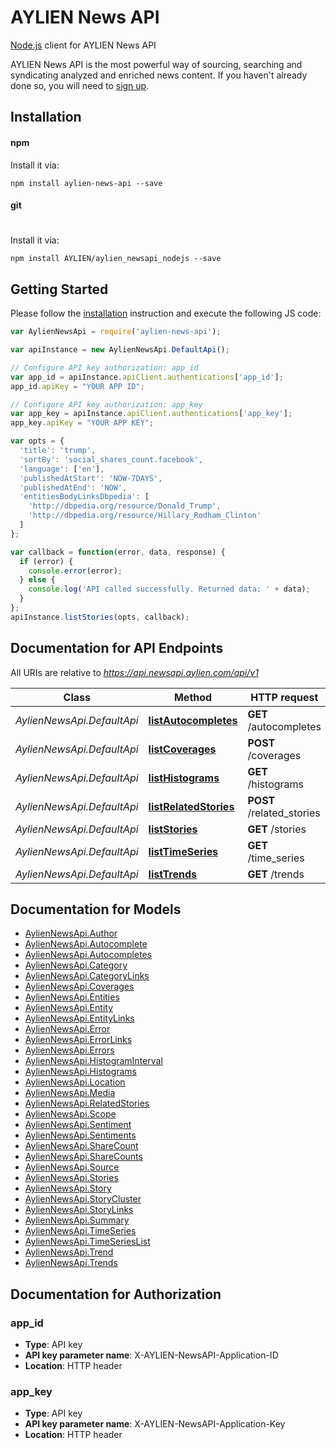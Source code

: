 # AYLIEN News API

[Node.js](https://nodejs.org/en/) client for AYLIEN News API

AYLIEN News API is the most powerful way of sourcing, searching and syndicating analyzed and enriched news content. If you haven't already done so, you will need to [sign up](https://newsapi.aylien.com/signup).


## Installation

#### npm

Install it via:

```shell
npm install aylien-news-api --save
```

#### git
#
Install it via:

```shell
npm install AYLIEN/aylien_newsapi_nodejs --save
```


## Getting Started

Please follow the [installation](#installation) instruction and execute the following JS code:

```javascript
var AylienNewsApi = require('aylien-news-api');

var apiInstance = new AylienNewsApi.DefaultApi();

// Configure API key authorization: app_id
var app_id = apiInstance.apiClient.authentications['app_id'];
app_id.apiKey = "YOUR APP ID";

// Configure API key authorization: app_key
var app_key = apiInstance.apiClient.authentications['app_key'];
app_key.apiKey = "YOUR APP KEY";

var opts = {
  'title': 'trump',
  'sortBy': 'social_shares_count.facebook',
  'language': ['en'],
  'publishedAtStart': 'NOW-7DAYS',
  'publishedAtEnd': 'NOW', 
  'entitiesBodyLinksDbpedia': [
    'http://dbpedia.org/resource/Donald_Trump',
    'http://dbpedia.org/resource/Hillary_Rodham_Clinton'
  ]
};

var callback = function(error, data, response) {
  if (error) {
    console.error(error);
  } else {
    console.log('API called successfully. Returned data: ' + data);
  }
};
apiInstance.listStories(opts, callback);

```

## Documentation for API Endpoints

All URIs are relative to *https://api.newsapi.aylien.com/api/v1*

Class | Method | HTTP request | Description
------------ | ------------- | ------------- | -------------
*AylienNewsApi.DefaultApi* | [**listAutocompletes**](docs/DefaultApi.md#listAutocompletes) | **GET** /autocompletes | List autocompletes
*AylienNewsApi.DefaultApi* | [**listCoverages**](docs/DefaultApi.md#listCoverages) | **POST** /coverages | List coverages
*AylienNewsApi.DefaultApi* | [**listHistograms**](docs/DefaultApi.md#listHistograms) | **GET** /histograms | List histograms
*AylienNewsApi.DefaultApi* | [**listRelatedStories**](docs/DefaultApi.md#listRelatedStories) | **POST** /related_stories | List related stories
*AylienNewsApi.DefaultApi* | [**listStories**](docs/DefaultApi.md#listStories) | **GET** /stories | List Stories
*AylienNewsApi.DefaultApi* | [**listTimeSeries**](docs/DefaultApi.md#listTimeSeries) | **GET** /time_series | List time series
*AylienNewsApi.DefaultApi* | [**listTrends**](docs/DefaultApi.md#listTrends) | **GET** /trends | List trends


## Documentation for Models

 - [AylienNewsApi.Author](docs/Author.md)
 - [AylienNewsApi.Autocomplete](docs/Autocomplete.md)
 - [AylienNewsApi.Autocompletes](docs/Autocompletes.md)
 - [AylienNewsApi.Category](docs/Category.md)
 - [AylienNewsApi.CategoryLinks](docs/CategoryLinks.md)
 - [AylienNewsApi.Coverages](docs/Coverages.md)
 - [AylienNewsApi.Entities](docs/Entities.md)
 - [AylienNewsApi.Entity](docs/Entity.md)
 - [AylienNewsApi.EntityLinks](docs/EntityLinks.md)
 - [AylienNewsApi.Error](docs/Error.md)
 - [AylienNewsApi.ErrorLinks](docs/ErrorLinks.md)
 - [AylienNewsApi.Errors](docs/Errors.md)
 - [AylienNewsApi.HistogramInterval](docs/HistogramInterval.md)
 - [AylienNewsApi.Histograms](docs/Histograms.md)
 - [AylienNewsApi.Location](docs/Location.md)
 - [AylienNewsApi.Media](docs/Media.md)
 - [AylienNewsApi.RelatedStories](docs/RelatedStories.md)
 - [AylienNewsApi.Scope](docs/Scope.md)
 - [AylienNewsApi.Sentiment](docs/Sentiment.md)
 - [AylienNewsApi.Sentiments](docs/Sentiments.md)
 - [AylienNewsApi.ShareCount](docs/ShareCount.md)
 - [AylienNewsApi.ShareCounts](docs/ShareCounts.md)
 - [AylienNewsApi.Source](docs/Source.md)
 - [AylienNewsApi.Stories](docs/Stories.md)
 - [AylienNewsApi.Story](docs/Story.md)
 - [AylienNewsApi.StoryCluster](docs/StoryCluster.md)
 - [AylienNewsApi.StoryLinks](docs/StoryLinks.md)
 - [AylienNewsApi.Summary](docs/Summary.md)
 - [AylienNewsApi.TimeSeries](docs/TimeSeries.md)
 - [AylienNewsApi.TimeSeriesList](docs/TimeSeriesList.md)
 - [AylienNewsApi.Trend](docs/Trend.md)
 - [AylienNewsApi.Trends](docs/Trends.md)


## Documentation for Authorization

### app_id

- **Type**: API key
- **API key parameter name**: X-AYLIEN-NewsAPI-Application-ID
- **Location**: HTTP header

### app_key

- **Type**: API key
- **API key parameter name**: X-AYLIEN-NewsAPI-Application-Key
- **Location**: HTTP header
